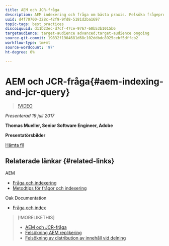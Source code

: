 ```yaml
---
title: AEM och JCR-fråga
description: AEM indexering och fråga om bästa praxis. Felsöka frågeproblem i AEM och konfigurera och hantera index.
uuid: d4f70700-328c-42f9-9fd8-5181d2ba1697
topic-tags: best_practices
discoiquuid: d11b23ec-d7cf-47ce-9767-60b53b1015b6
targetaudience: target-audience advanced;target-audience ongoing
source-git-commit: 19832f1904681d68c102ddbdc8925cebf5dffcb2
workflow-type: tm+mt
source-wordcount: '97'
ht-degree: 0%

---
```



# AEM och JCR-fråga{#aem-indexing-and-jcr-query}

>[!VIDEO](https://video.tv.adobe.com/v/19133/?quality=9)

*Presenterad 19 juli 2017*

**Thomas Mueller, Senior Software Engineer, Adobe**

**Presentatörsbilder**

[Hämta fil](assets/aem-gems-aem-indexing-and-jcr-query.pdf)

## Relaterade länkar {#related-links}

AEM

* [Fråga och indexering](https://docs.adobe.com/docs/en/aem/6-3/deploy/platform/queries-and-indexing.html)
* [Metodtips för frågor och indexering](https://docs.adobe.com/docs/en/aem/6-3/deploy/best-practices/best-practices-for-queries-and-indexing.html)

Oak Documentation

* [Fråga och index](https://experienceleague.adobe.com/docs/experience-manager-65/deploying/deploying/queries-and-indexing.html)

<!--
[Get back to the Overview](https://helpx.adobe.com/experience-manager/kt/eseminars/gems/aem-index.html)
-->

>[!MORELIKETHIS]
>
>* [AEM och JCR-fråga](aem-indexing-jcr-query.md)
>* [Felsökning AEM replikering](aem-troubleshooting-aem-replication.md)
>* [Felsökning av distribution av innehåll vid delning](aem-troubleshooting-sling.md)

<!-- 
>* linking to helpx, removed for now [Adobe Experience Manager: AEM 6.x Maintenance Tasks](https://helpx.adobe.com/experience-manager/kt/eseminars/ccoo-aem-Aug-register.html)
-->